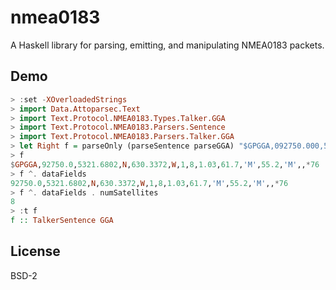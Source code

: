 # nmea0183

A Haskell library for parsing, emitting, and manipulating NMEA0183 packets.

## Demo

```haskell
> :set -XOverloadedStrings
> import Data.Attoparsec.Text
> import Text.Protocol.NMEA0183.Types.Talker.GGA
> import Text.Protocol.NMEA0183.Parsers.Sentence
> import Text.Protocol.NMEA0183.Parsers.Talker.GGA
> let Right f = parseOnly (parseSentence parseGGA) "$GPGGA,092750.000,5321.6802,N,00630.3372,W,1,8,1.03,61.7,M,55.2,M,,*76\r\n"
> f
$GPGGA,92750.0,5321.6802,N,630.3372,W,1,8,1.03,61.7,'M',55.2,'M',,*76
> f ^. dataFields
92750.0,5321.6802,N,630.3372,W,1,8,1.03,61.7,'M',55.2,'M',,*76
> f ^. dataFields . numSatellites
8
> :t f
f :: TalkerSentence GGA
```

## License

BSD-2
